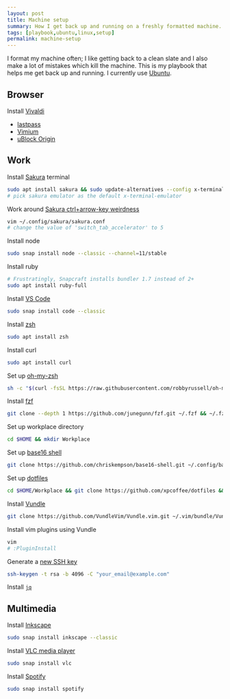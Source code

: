 ```yaml
---
layout: post
title: Machine setup
summary: How I get back up and running on a freshly formatted machine.
tags: [playbook,ubuntu,linux,setup]
permalink: machine-setup
---
```


I format my machine often; I like getting back to a clean slate and I also make a lot of mistakes which kill the machine. This is my playbook that helps me get back up and running.
I currently use [Ubuntu](https://ubuntu.com/ "it's really improved in the last few years!").

## Browser

Install [Vivaldi](https://vivaldi.com/ "Chrome with extra functionality that's actually useful")

- [lastpass](https://chrome.google.com/webstore/detail/lastpass-free-password-ma/hdokiejnpimakedhajhdlcegeplioahd)
- [Vimium](https://chrome.google.com/webstore/detail/vimium/dbepggeogbaibhgnhhndojpepiihcmeb?hl=en)
- [uBlock Origin](https://chrome.google.com/webstore/detail/ublock-origin/cjpalhdlnbpafiamejdnhcphjbkeiagm?hl=en)

## Work

Install [Sakura](https://launchpad.net/sakura "minimal terminal that still supports the functionality I need") terminal

```bash
sudo apt install sakura && sudo update-alternatives --config x-terminal-emulator
# pick sakura emulator as the default x-terminal-emulator
```

Work around [Sakura ctrl+arrow-key weirdness](https://bugs.launchpad.net/sakura/+bug/1772943 "bug 1772943")

```bash
vim ~/.config/sakura/sakura.conf
# change the value of 'switch_tab_accelerator' to 5
```

Install node

```bash
sudo snap install node --classic --channel=11/stable
```

Install ruby

```bash
# Frustratingly, Snapcraft installs bundler 1.7 instead of 2+
sudo apt install ruby-full
```

Install [VS Code](https://code.visualstudio.com/)

```bash
sudo snap install code --classic
```

Install [zsh](https://www.zsh.org/ "more fully featured shell than bash; not as loaded as fish shell")

```bash
sudo apt install zsh
```

Install curl

```bash
sudo apt install curl
```

Set up [oh-my-zsh](https://github.com/robbyrussell/oh-my-zsh "a bunch of functionality on top of zsh")

```bash
sh -c "$(curl -fsSL https://raw.githubusercontent.com/robbyrussell/oh-my-zsh/master/tools/install.sh)"
```

Install [fzf](https://github.com/junegunn/fzf "creates fuzzy-finder menus and comes with bindings for fuzzy searching through command history and subfiles")

```bash
git clone --depth 1 https://github.com/junegunn/fzf.git ~/.fzf && ~/.fzf/install
```

Set up workplace directory

```bash
cd $HOME && mkdir Workplace
```

Set up [base16 shell](https://github.com/chriskempson/base16-shell "commands for quickly changing terminal themes")

```bash
git clone https://github.com/chriskempson/base16-shell.git ~/.config/base16-shell
```

Set up [dotfiles](https://github.com/xpcoffee/dotfiles "these are my dotfiles, tweak them as you need")

```bash
cd $HOME/Workplace && git clone https://github.com/xpcoffee/dotfiles && cd dotfiles && ./link_dotfiles.sh
```

Install [Vundle](https://github.com/VundleVim/Vundle.vim "vim plugin manager")

```bash
git clone https://github.com/VundleVim/Vundle.vim.git ~/.vim/bundle/Vundle.vim
```

Install vim plugins using Vundle

```bash
vim
# :PluginInstall
```

Generate a [new SSH key](https://help.github.com/en/articles/generating-a-new-ssh-key-and-adding-it-to-the-ssh-agent "I'm not sure if this is better or worse than 'one to rule them all', but it's simple enough")

```bash
ssh-keygen -t rsa -b 4096 -C "your_email@example.com"
```

Install [`jq`](https://stedolan.github.io/jq/ "JSON manipulation tool")

## Multimedia

Install [Inkscape](https://snapcraft.io/inkscape "intuitive Vector illustrator for linux")

```bash
sudo snap install inkscape --classic
```

Install [VLC media player](https://www.videolan.org/vlc/index.html)

```bash
sudo snap install vlc
```

Install [Spotify](https://www.spotify.com/)

```bash
sudo snap install spotify
```
